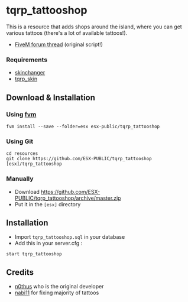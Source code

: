# tqrp_tattooshop
This is a resource that adds shops around the island, where you can get various tattoos (there's a lot of available tattoos!).

- [FiveM forum thread](https://forum.fivem.net/t/release-esx-tattoos-shops/51496) (original script!)

### Requirements
- [skinchanger](https://github.com/ESX-Org/skinchanger)
- [tqrp_skin](https://github.com/ESX-Org/tqrp_skin)

## Download & Installation

### Using [fvm](https://github.com/qlaffont/fvm-installer)
```
fvm install --save --folder=esx esx-public/tqrp_tattooshop
```

### Using Git
```
cd resources
git clone https://github.com/ESX-PUBLIC/tqrp_tattooshop [esx]/tqrp_tattooshop
```

### Manually
- Download https://github.com/ESX-PUBLIC/tqrp_tattooshop/archive/master.zip
- Put it in the `[esx]` directory

## Installation
- Import `tqrp_tattooshop.sql` in your database
- Add this in your server.cfg :

```
start tqrp_tattooshop
```

## Credits

- [n0thus](https://github.com/n0thus) who is the original developer
- [nabi11](https://github.com/nabi11) for fixing majority of tattoos